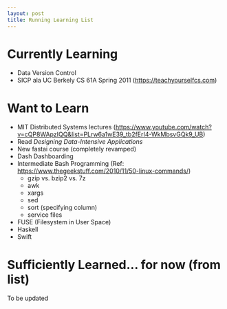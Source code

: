 ```yaml
---
layout: post
title: Running Learning List
---
```


# Currently Learning
- Data Version Control
- SICP ala UC Berkely CS 61A Spring 2011 (https://teachyourselfcs.com)

# Want to Learn
- MIT Distributed Systems lectures (https://www.youtube.com/watch?v=cQP8WApzIQQ&list=PLrw6a1wE39_tb2fErI4-WkMbsvGQk9_UB)
- Read *Designing Data-Intensive Applications*
- New fastai course (completely revamped)
- Dash Dashboarding
- Intermediate Bash Programming (Ref: https://www.thegeekstuff.com/2010/11/50-linux-commands/)
  + gzip vs. bzip2 vs. 7z
  + awk
  + xargs
  + sed
  + sort (specifying column)
  + service files
- FUSE (Filesystem in User Space)
- Haskell
- Swift


# Sufficiently Learned... for now (from list)
To be updated
